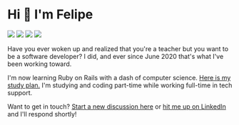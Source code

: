 # Hi 👋 I'm Felipe

<a href="https://www.linkedin.com/in/fpsvogel" alt="LinkedIn"><img src="https://img.shields.io/badge/LinkedIn-blue?style=for-the-badge&logo=linkedin" /></a>
<a href="https://www.polywork.com/fpsvogel" alt="Polywork"><img src="https://img.shields.io/badge/Polywork-blueviolet?style=for-the-badge&logo=polywork" /></a>
<a href="https://fpsvogel.com" alt="Felipe's blog"><img src="https://img.shields.io/badge/🐤%20My%20Blog-555?style=for-the-badge" /></a>
<a href="https://twitter.com/fpsvogel" alt="Twitter"><img src="https://img.shields.io/badge/Twitter-1d9bf0?style=for-the-badge&logo=twitter&logoColor=white" /></a>

Have you ever woken up and realized that you're a teacher but you want to be a software developer? I did, and ever since June 2020 that's what I've been working toward.

I'm now learning Ruby on Rails with a dash of computer science. [Here is my study plan.](https://github.com/fpsvogel/learn-ruby-and-cs) I'm studying and coding part-time while working full-time in tech support.

Want to get in touch? [Start a new discussion here](https://github.com/fpsvogel/fpsvogel/discussions) or [hit me up on LinkedIn](https://www.linkedin.com/in/fpsvogel) and I'll respond shortly!
